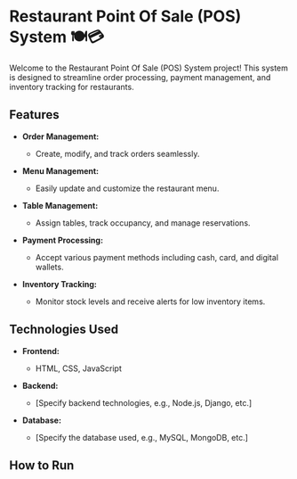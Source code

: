 # Restaurant Point Of Sale (POS) System 🍽️💳

Welcome to the Restaurant Point Of Sale (POS) System project! This system is designed to streamline order processing, payment management, and inventory tracking for restaurants.

## Features

- **Order Management:**
  - Create, modify, and track orders seamlessly.

- **Menu Management:**
  - Easily update and customize the restaurant menu.

- **Table Management:**
  - Assign tables, track occupancy, and manage reservations.

- **Payment Processing:**
  - Accept various payment methods including cash, card, and digital wallets.

- **Inventory Tracking:**
  - Monitor stock levels and receive alerts for low inventory items.

## Technologies Used

- **Frontend:**
  - HTML, CSS, JavaScript
  
- **Backend:**
  - [Specify backend technologies, e.g., Node.js, Django, etc.]

- **Database:**
  - [Specify the database used, e.g., MySQL, MongoDB, etc.]

## How to Run

